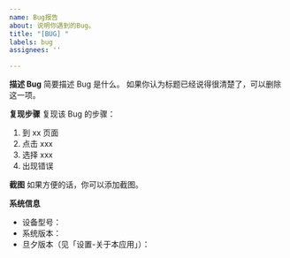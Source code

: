 ```yaml
---
name: Bug报告
about: 说明你遇到的Bug。
title: "[BUG] "
labels: bug
assignees: ''

---
```


**描述 Bug**
简要描述 Bug 是什么。
如果你认为标题已经说得很清楚了，可以删除这一项。

**复现步骤**
复现该 Bug 的步骤：
1. 到 xx 页面
2. 点击 xxx
3. 选择 xxx
4. 出现错误

**截图**
如果方便的话，你可以添加截图。

**系统信息**
 - 设备型号：
 - 系统版本：
 - 旦夕版本（见「设置-关于本应用」）：
